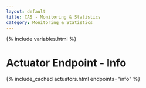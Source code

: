 ```yaml
---
layout: default
title: CAS - Monitoring & Statistics
category: Monitoring & Statistics
---
```


{% include variables.html %}

# Actuator Endpoint - Info

{% include_cached actuators.html endpoints="info" %}
